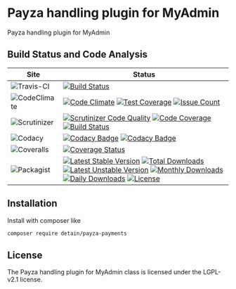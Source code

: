 # Payza handling plugin for MyAdmin

Payza handling plugin for MyAdmin

## Build Status and Code Analysis

Site          | Status
--------------|---------------------------
![Travis-CI](http://i.is.cc/storage/GYd75qN.png "Travis-CI")     | [![Build Status](https://travis-ci.org/detain/payza-payments.svg?branch=master)](https://travis-ci.org/detain/payza-payments)
![CodeClimate](http://i.is.cc/storage/GYlageh.png "CodeClimate")  | [![Code Climate](https://codeclimate.com/github/detain/payza-payments/badges/gpa.svg)](https://codeclimate.com/github/detain/payza-payments) [![Test Coverage](https://codeclimate.com/github/detain/payza-payments/badges/coverage.svg)](https://codeclimate.com/github/detain/payza-payments/coverage) [![Issue Count](https://codeclimate.com/github/detain/payza-payments/badges/issue_count.svg)](https://codeclimate.com/github/detain/payza-payments)
![Scrutinizer](http://i.is.cc/storage/GYeUnux.png "Scrutinizer")   | [![Scrutinizer Code Quality](https://scrutinizer-ci.com/g/myadmin-plugins/payza-payments/badges/quality-score.png?b=master)](https://scrutinizer-ci.com/g/myadmin-plugins/payza-payments/?branch=master) [![Code Coverage](https://scrutinizer-ci.com/g/myadmin-plugins/payza-payments/badges/coverage.png?b=master)](https://scrutinizer-ci.com/g/myadmin-plugins/payza-payments/?branch=master) [![Build Status](https://scrutinizer-ci.com/g/myadmin-plugins/payza-payments/badges/build.png?b=master)](https://scrutinizer-ci.com/g/myadmin-plugins/payza-payments/build-status/master)
![Codacy](http://i.is.cc/storage/GYi66Cx.png "Codacy")        | [![Codacy Badge](https://api.codacy.com/project/badge/Grade/226251fc068f4fd5b4b4ef9a40011d06)](https://www.codacy.com/app/detain/payza-payments) [![Codacy Badge](https://api.codacy.com/project/badge/Coverage/25fa74eb74c947bf969602fcfe87e349)](https://www.codacy.com/app/detain/payza-payments?utm_source=github.com&utm_medium=referral&utm_content=detain/payza-payments&utm_campaign=Badge_Coverage)
![Coveralls](http://i.is.cc/storage/GYjNSim.png "Coveralls")    | [![Coverage Status](https://coveralls.io/repos/github/detain/db_abstraction/badge.svg?branch=master)](https://coveralls.io/github/detain/payza-payments?branch=master)
![Packagist](http://i.is.cc/storage/GYacBEX.png "Packagist")     | [![Latest Stable Version](https://poser.pugx.org/detain/payza-payments/version)](https://packagist.org/packages/detain/payza-payments) [![Total Downloads](https://poser.pugx.org/detain/payza-payments/downloads)](https://packagist.org/packages/detain/payza-payments) [![Latest Unstable Version](https://poser.pugx.org/detain/payza-payments/v/unstable)](//packagist.org/packages/detain/payza-payments) [![Monthly Downloads](https://poser.pugx.org/detain/payza-payments/d/monthly)](https://packagist.org/packages/detain/payza-payments) [![Daily Downloads](https://poser.pugx.org/detain/payza-payments/d/daily)](https://packagist.org/packages/detain/payza-payments) [![License](https://poser.pugx.org/detain/payza-payments/license)](https://packagist.org/packages/detain/payza-payments)


## Installation

Install with composer like

```sh
composer require detain/payza-payments
```

## License

The Payza handling plugin for MyAdmin class is licensed under the LGPL-v2.1 license.

